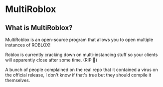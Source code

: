 # MultiRoblox
## What is MultiRoblox?
MultiRoblox is an open-source program that allows you to open multiple instances of ROBLOX!

Roblox is currently cracking down on multi-instancing stuff so your clients will apparently close after some time. (RIP 🙏)

A bunch of people complained on the real repo that it contained a virus on the official release,
I don't know if that's true but they should compile it themselves. 

